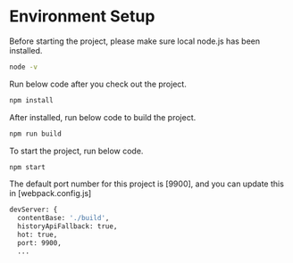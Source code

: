 # Environment Setup
Before starting the project, please make sure local node.js has been installed.

```bash
node -v
```

Run below code after you check out the project.
```bash
npm install
```

After installed, run below code to build the project.
```bash
npm run build
```

To start the project, run below code.
```bash
npm start
```

The default port number for this project is [9900], and you can update this in [webpack.config.js]
```bash
devServer: {
  contentBase: './build',
  historyApiFallback: true,
  hot: true,
  port: 9900,
  ...
```
